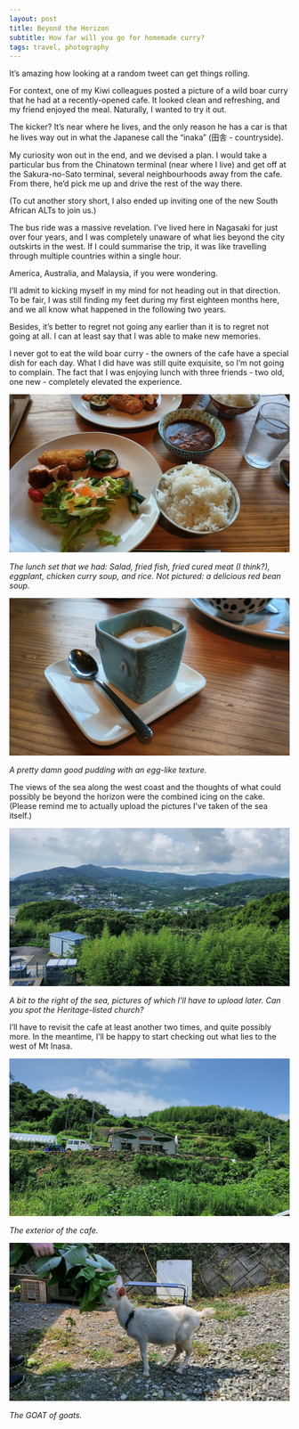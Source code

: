 ```yaml
---
layout: post
title: Beyond the Horizon
subtitle: How far will you go for homemade curry?
tags: travel, photography
---
```


It’s amazing how looking at a random tweet can get things rolling.

For context, one of my Kiwi colleagues posted a picture of a wild boar curry that he had at a recently-opened cafe. It looked clean and refreshing, and my friend enjoyed the meal. Naturally, I wanted to try it out.

The kicker? It’s near where he lives, and the only reason he has a car is that he lives way out in what the Japanese call the “inaka” (田舎 - countryside).

My curiosity won out in the end, and we devised a plan. I would take a particular bus from the Chinatown terminal (near where I live) and get off at the Sakura-no-Sato terminal, several neighbourhoods away from the cafe. From there, he’d pick me up and drive the rest of the way there.

(To cut another story short, I also ended up inviting one of the new South African ALTs to join us.)

The bus ride was a massive revelation. I’ve lived here in Nagasaki for just over four years, and I was completely unaware of what lies beyond the city outskirts in the west. If I could summarise the trip, it was like travelling through multiple countries within a single hour.

America, Australia, and Malaysia, if you were wondering.

I’ll admit to kicking myself in my mind for not heading out in that direction. To be fair, I was still finding my feet during my first eighteen months here, and we all know what happened in the following two years.

Besides, it’s better to regret not going any earlier than it is to regret not going at all. I can at least say that I was able to make new memories.

I never got to eat the wild boar curry - the owners of the cafe have a special dish for each day. What I did have was still quite exquisite, so I’m not going to complain. The fact that I was enjoying lunch with three friends - two old, one new - completely elevated the experience.

![image](/assets/img/210822/Lunch.jpg)

<i>The lunch set that we had: Salad, fried fish, fried cured meat (I think?), eggplant, chicken curry soup, and rice. Not pictured: a delicious red bean soup.</i>

![image](/assets/img/210822/Pudding.jpg)
  
 <i>A pretty damn good pudding with an egg-like texture.</i>

The views of the sea along the west coast and the thoughts of what could possibly be beyond the horizon were the combined icing on the cake. (Please remind me to actually upload the pictures I've taken of the sea itself.)

![image](/assets/img/210822/OMGWHATAVIEW.jpg)

<i>A bit to the right of the sea, pictures of which I'll have to upload later. Can you spot the Heritage-listed church?</i>

I’ll have to revisit the cafe at least another two times, and quite possibly more. In the meantime, I’ll be happy to start checking out what lies to the west of Mt Inasa.

![image](/assets/img/210822/Outer-view.jpg)

<i>The exterior of the cafe.</i>

![image](/assets/img/210822/Based-Goat.jpg)

<i>The GOAT of goats.</i>
